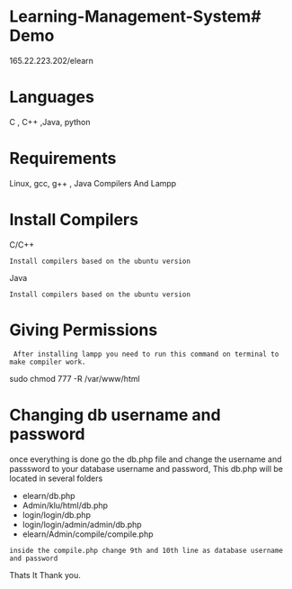 # Learning-Management-System# Demo

165.22.223.202/elearn

# Languages
C , C++ ,Java, python

# Requirements

Linux, gcc, g++ , Java Compilers And Lampp


# Install Compilers

C/C++
```
Install compilers based on the ubuntu version
```

Java
```
Install compilers based on the ubuntu version
```


# Giving Permissions
``` After installing lampp you need to run this command on terminal to make compiler work.```

sudo chmod 777 -R /var/www/html

# Changing db username and password
once everything is done go the db.php file and change the username and passsword to your database username and password, This db.php will be located in several folders
 - elearn/db.php
 - Admin/klu/html/db.php
 - login/login/db.php
 - login/login/admin/admin/db.php
 - elearn/Admin/compile/compile.php

```inside the compile.php change 9th and 10th line as database username and password```


Thats It 
Thank you.



